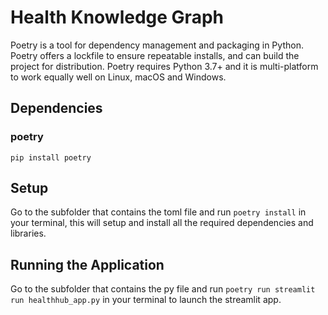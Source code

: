 # Health Knowledge Graph

Poetry is a tool for dependency management and packaging in Python. Poetry offers a lockfile to ensure repeatable installs, and can build the project for distribution. Poetry requires Python 3.7+ and it is multi-platform to work equally well on Linux, macOS and Windows.

## Dependencies

### poetry
```pip install poetry```

## Setup

Go to the subfolder that contains the toml file and run ```poetry install``` in your terminal, this will setup and install all the required dependencies and libraries.

## Running the Application

Go to the subfolder that contains the py file and run ```poetry run streamlit run healthhub_app.py``` in your terminal to launch the streamlit app.
